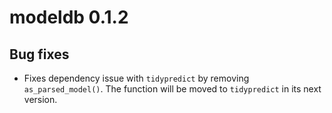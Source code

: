 # modeldb 0.1.2

## Bug fixes

- Fixes dependency issue with `tidypredict` by removing `as_parsed_model()`.  The function will be moved to `tidypredict` in its next version.